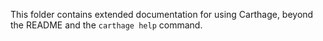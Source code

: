 This folder contains extended documentation for using Carthage, beyond the README and the `carthage help` command.
